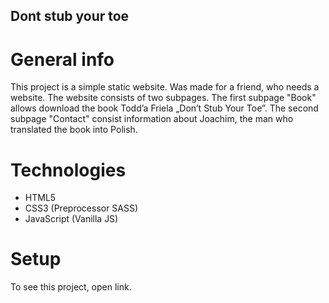 ## Dont stub your toe

# General info

This project is a simple static website. Was made for a friend, who needs a website. The website consists of two subpages. The first subpage "Book" allows download the book Todd’a
Friela „Don’t Stub Your Toe”. The second subpage "Contact" consist information about Joachim, the man who translated the book into Polish.

# Technologies

-   HTML5
-   CSS3 (Preprocessor SASS)
-   JavaScript (Vanilla JS)

# Setup

To see this project, open link.
